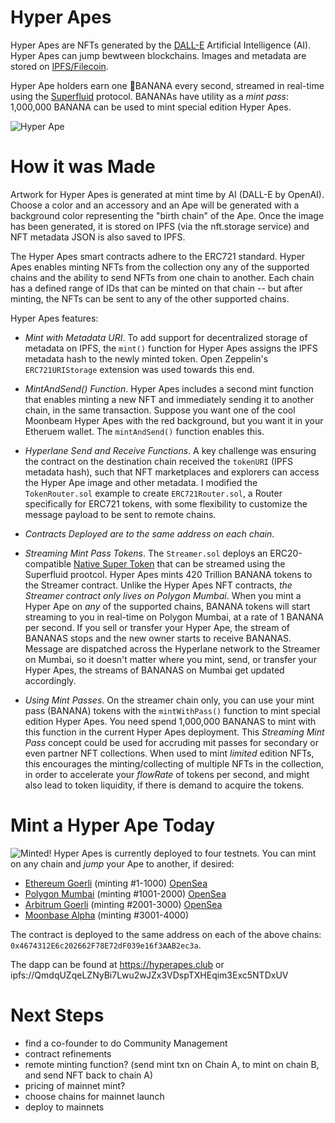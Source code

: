 # Hyper Apes

Hyper Apes are NFTs generated by the 
[DALL-E](https://openai.com/blog/dall-e-now-available-in-beta/) Artificial Intelligence (AI). Hyper Apes can jump bewtween blockchains. Images and metadata are stored on [IPFS/Filecoin](https://ipfs.tech/).

Hyper Ape holders earn one 🍌BANANA every second, streamed in real-time using the [Superfluid](https://www.superfluid.finance/) protocol. BANANAs have utility as a _mint pass_: 1,000,000 BANANA can be used to mint special edition Hyper Apes.

![Hyper Ape](https://hyperapes.club/images/ape.png)

# How it was Made

Artwork for Hyper Apes is generated at mint time by AI (DALL-E by OpenAI). Choose a color and an accessory and an Ape will be generated with a background color representing the "birth chain" of the Ape. Once the image has been generated, it is stored on IPFS (via the nft.storage service) and NFT metadata JSON is also saved to IPFS.

The Hyper Apes smart contracts adhere to the ERC721 standard. Hyper Apes enables minting NFTs from the collection ony any of the supported chains and the ability to send NFTs from one chain to another. Each chain has a defined range of IDs that can be minted on that chain -- but after minting, the NFTs can be sent to any of the other supported chains.

Hyper Apes features:

- *Mint with Metadata URI*. To add support for decentralized storage of metadata on IPFS, the `mint()` function for Hyper Apes assigns the IPFS metadata hash to the newly minted token. Open Zeppelin's `ERC721URIStorage` extension was used towards this end.

- *MintAndSend() Function*. Hyper Apes includes a second mint function that enables minting a new NFT and immediately sending it to another chain, in the same transaction. Suppose you want one of the cool Moonbeam Hyper Apes with the red background, but you want it in your Etheruem wallet. The `mintAndSend()` function enables this.

- *Hyperlane Send and Receive Functions*. A key challenge was ensuring the contract on the destination chain received the `tokenURI` (IPFS metadata hash), such that NFT marketplaces and explorers can access the Hyper Ape image and other metadata. I modified the `TokenRouter.sol` example to create `ERC721Router.sol`, a Router specifically for ERC721 tokens, with some flexibility to customize the message payload to be sent to remote chains.

- *Contracts Deployed are to the same address on each chain*.  

- *Streaming Mint Pass Tokens*. The `Streamer.sol` deploys an ERC20-compatible [Native Super Token](https://docs.superfluid.finance/superfluid/developers/super-tokens/super-tokens/types-of-super-tokens/native-asset-super-tokens) that can be streamed using the Superfluid prootcol. Hyper Apes mints 420 Trillion BANANA tokens to the Streamer contract. Unlike the Hyper Apes NFT contracts, _the Streamer contract only lives on Polygon Mumbai_. When you mint a Hyper Ape on _any_ of the supported chains, BANANA tokens will start streaming to you in real-time on Polygon Mumbai, at a rate of 1 BANANA per second. If you sell or transfer your Hyper Ape, the stream of BANANAS stops and the new owner starts to receive BANANAS. Message are dispatched across the Hyperlane network to the Streamer on Mumbai, so it doesn't matter where you mint, send, or transfer your Hyper Apes, the streams of BANANAS on Mumbai get updated accordingly.

- *Using Mint Passes*. On the streamer chain only, you can use your mint pass (BANANA) tokens with the `mintWithPass()` function to mint special edition Hyper Apes. You need spend 1,000,000 BANANAS to mint with this function in the current Hyper Apes deployment. This _Streaming Mint Pass_ concept could be used for accruding mit passes for secondary or even partner NFT collections. When used to mint *limited* edition NFTs, this encourages the minting/collecting of multiple NFTs in the collection, in order to accelerate your *flowRate* of tokens per second, and might also lead to token liquidity, if there is demand to acquire the tokens.

# Mint a Hyper Ape Today
![Minted!](https://hyperapes.club/images/hyper-apes-minted.png)
Hyper Apes is currently deployed to four testnets. You can mint on any chain and _jump_ your Ape to another, if desired:

- [Ethereum Goerli](https://goerli.etherscan.io/address/0x4674312E6c202662F78E72dF039e16f3AAB2ec3a) (minting #1-1000) [OpenSea](https://testnets.opensea.io/collection/hyper-apes-v62debfefr)
- [Polygon Mumbai](https://mumbai.polygonscan.com/address/0x4674312E6c202662F78E72dF039e16f3AAB2ec3a) (minting #1001-2000) [OpenSea](https://testnets.opensea.io/collection/hyper-apes-eksbxp4tjj)
- [Arbitrum Goerli](https://goerli.arbiscan.io/address/0x4674312E6c202662F78E72dF039e16f3AAB2ec3a) (minting #2001-3000) [OpenSea](https://testnets.opensea.io/collection/hyper-apes-jwtduusgn2)
- [Moonbase Alpha](https://moonbase.moonscan.io/address/0x4674312E6c202662F78E72dF039e16f3AAB2ec3a) (minting #3001-4000)

The contract is deployed to the same address on each of the above chains: `0x4674312E6c202662F78E72dF039e16f3AAB2ec3a`.

The dapp can be found at https://hyperapes.club or ipfs://QmdqUZqeLZNyBi7Lwu2wJZx3VDspTXHEqim3Exc5NTDxUV

# Next Steps
- find a co-founder to do Community Management
- contract refinements
- remote minting function? (send mint txn on Chain A, to mint on chain B, and send NFT back to chain A)
- pricing of mainnet mint?
- choose chains for mainnet launch
- deploy to mainnets
